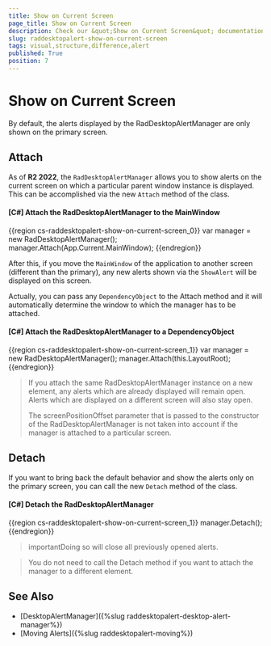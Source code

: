 ```yaml
---
title: Show on Current Screen
page_title: Show on Current Screen
description: Check our &quot;Show on Current Screen&quot; documentation article for the RadDesktopAlert {{ site.framework_name }} control.
slug: raddesktopalert-show-on-current-screen
tags: visual,structure,difference,alert
published: True
position: 7
---
```


# Show on Current Screen

By default, the alerts displayed by the RadDesktopAlertManager are only shown on the primary screen.

## Attach

As of **R2 2022**, the `RadDesktopAlertManager` allows you to show alerts on the current screen on which a particular parent window instance is displayed. This can be accomplished via the new `Attach` method of the class.

#### __[C#] Attach the RadDesktopAlertManager to the MainWindow__

{{region cs-raddesktopalert-show-on-current-screen_0}}
    var manager = new RadDesktopAlertManager();
    manager.Attach(App.Current.MainWindow);
{{endregion}}

After this, if you move the `MainWindow` of the application to another screen (different than the primary), any new alerts shown via the `ShowAlert` will be displayed on this screen.

Actually, you can pass any `DependencyObject` to the Attach method and it will automatically determine the window to which the manager has to be attached.

#### __[C#] Attach the RadDesktopAlertManager to a DependencyObject__

{{region cs-raddesktopalert-show-on-current-screen_1}}
    var manager = new RadDesktopAlertManager();
    manager.Attach(this.LayoutRoot);
{{endregion}}

>If you attach the same RadDesktopAlertManager instance on a new element, any alerts which are already displayed will remain open. Alerts which are displayed on a different screen will also stay open.
>
>The screenPositionOffset parameter that is passed to the constructor of the RadDesktopAlertManager is not taken into account if the manager is attached to a particular screen.

## Detach

If you want to bring back the default behavior and show the alerts only on the primary screen, you can call the new `Detach` method of the class.

#### __[C#] Detach the RadDesktopAlertManager__

{{region cs-raddesktopalert-show-on-current-screen_1}}
    manager.Detach();
{{endregion}}

>importantDoing so will close all previously opened alerts.

>You do not need to call the Detach method if you want to attach the manager to a different element.

## See Also  
 * [DesktopAlertManager]({%slug raddesktopalert-desktop-alert-manager%})
 * [Moving Alerts]({%slug raddesktopalert-moving%})